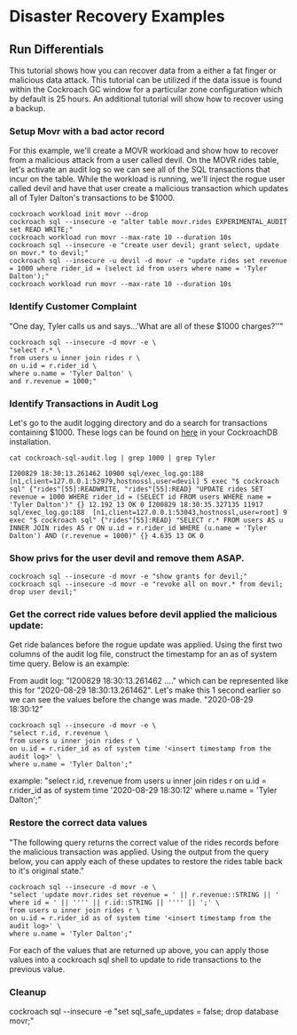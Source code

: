 # Disaster Recovery Examples

## Run Differentials

This tutorial shows how you can recover data from a either a fat finger or malicious data attack.  This tutorial can be utilized if the data issue is found within the Cockroach GC window for a particular zone configuration which by default is 25 hours.  An additional tutorial will show how to recover using a backup.

### Setup Movr with a bad actor record

For this example, we'll create a MOVR workload and show how to recover from a malicious attack from a user called devil.  On the MOVR rides table, let's activate an audit log so we can see all of the SQL transactions that incur on the table.  While the workload is running, we'll inject the rogue user called devil and have that user create a malicious transaction which updates all of Tyler Dalton's transactions to be $1000.

```
cockroach workload init movr --drop
cockroach sql --insecure -e "alter table movr.rides EXPERIMENTAL_AUDIT set READ WRITE;"
cockroach workload run movr --max-rate 10 --duration 10s
cockroach sql --insecure -e "create user devil; grant select, update on movr.* to devil;"
cockroach sql --insecure -u devil -d movr -e "update rides set revenue = 1000 where rider_id = (select id from users where name = 'Tyler Dalton');"
cockroach workload run movr --max-rate 10 --duration 10s
```

### Identify Customer Complaint

"One day, Tyler calls us and says...'What are all of these $1000 charges?''"

```
cockroach sql --insecure -d movr -e \
"select r.* \
from users u inner join rides r \
on u.id = r.rider_id \
where u.name = 'Tyler Dalton' \
and r.revenue = 1000;"
```

### Identify Transactions in Audit Log

Let's go to the audit logging directory and do a search for transactions containing $1000.  These logs can be found on [here](https://www.cockroachlabs.com/docs/v20.1/experimental-audit.html#audit-log-file-storage-location) in your CockroachDB installation.

```
cat cockroach-sql-audit.log | grep 1000 | grep Tyler
```

`I200829 18:30:13.261462 10900 sql/exec_log.go:188  [n1,client=127.0.0.1:52979,hostnossl,user=devil] 5 exec "$ cockroach sql" {"rides"[55]:READWRITE, "rides"[55]:READ} "UPDATE rides SET revenue = 1000 WHERE rider_id = (SELECT id FROM users WHERE name = 'Tyler Dalton')" {} 12.192 13 OK 0
I200829 18:30:35.327135 11917 sql/exec_log.go:188  [n1,client=127.0.0.1:53043,hostnossl,user=root] 9 exec "$ cockroach sql" {"rides"[55]:READ} "SELECT r.* FROM users AS u INNER JOIN rides AS r ON u.id = r.rider_id WHERE (u.name = 'Tyler Dalton') AND (r.revenue = 1000)" {} 4.635 13 OK 0
`

### Show privs for the user devil and remove them ASAP.

```
cockroach sql --insecure -d movr -e "show grants for devil;"
cockroach sql --insecure -d movr -e "revoke all on movr.* from devil; drop user devil;"
```

### Get the correct ride values before devil applied the malicious update:

Get ride balances before the rogue update was applied.  Using the first two columns of the audit log file, construct the timestamp for an as of system time query.  Below is an example:

From audit log: "I200829 18:30:13.261462 ...."  which can be represented like this for "2020-08-29 18:30:13.261462".  Let's make this 1 second earlier so we can see the values before the change was made.  "2020-08-29 18:30:12"

```
cockroach sql --insecure -d movr -e \
"select r.id, r.revenue \
from users u inner join rides r \
on u.id = r.rider_id as of system time '<insert timestamp from the audit log>' \
where u.name = 'Tyler Dalton';"
```

example: "select r.id, r.revenue from users u inner join rides r on u.id = r.rider_id as of system time '2020-08-29 18:30:12' where u.name = 'Tyler Dalton';"

### Restore the correct data values

"The following query returns the correct value of the rides records before the malicious transaction was applied.  Using the output from the query below, you can apply each of these updates to restore the rides table back to it's original state."

```
cockroach sql --insecure -d movr -e \
"select 'update movr.rides set revenue = ' || r.revenue::STRING || ' where id = ' || '''' || r.id::STRING || '''' || ';' \
from users u inner join rides r \
on u.id = r.rider_id as of system time '<insert timestamp from the audit log>' \
where u.name = 'Tyler Dalton';"
```

For each of the values that are returned up above, you can apply those values into a cockroach sql shell to update to ride transactions to the previous value.

###  Cleanup

cockroach sql --insecure -e "set sql_safe_updates = false; drop database movr;"
